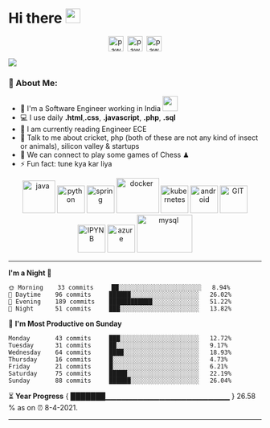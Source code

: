 # Hi there <img src="https://github.com/TheDudeThatCode/TheDudeThatCode/blob/master/Assets/Hi.gif" width="29px">
<p align="center">
<a href="https://twitter.com/PawanSattawan" target="_blank"><img align="center" src="https://cdn.jsdelivr.net/npm/simple-icons@3.0.1/icons/twitter.svg" alt="pawanmeena"  height="30" width="30" /></a>&nbsp;
<a href="https://www.linkedin.com/in/pawansattawan/" target="_blank"><img align="center" src="https://cdn.jsdelivr.net/npm/simple-icons@3.0.1/icons/linkedin.svg" alt="pawanmeena" height="30" width="30" /></a>&nbsp;
<a href="https://www.instagram.com/pawansattawan_/" target="_blank"><img align="center" alt="pawanmeena"  width="30px" src="https://cdn.jsdelivr.net/npm/simple-icons@3.0.1/icons/instagram.svg" /></a>
</p>

![](https://camo.githubusercontent.com/992babdffd8c74a1502de375fbdf7e4d54773242/68747470733a2f2f6d656469612e67697068792e636f6d2f6d656469612f53576f536b4e36447854737a71494b4571762f67697068792e676966)

### 🤵 About Me:
- 🏦 I'm a Software Engineer working in India 
      <img src="https://media.giphy.com/media/WUlplcMpOCEmTGBtBW/giphy.gif" width="30">
- 💻 I use daily **.html**,**.css**, **.javascript**, **.php**, **.sql**
- 📖 I am currently reading Engineer ECE
- 💬 Talk to me about cricket, php (both of these are not any kind of insect or animals), silicon valley & startups
- 👯 We can connect to play some games of Chess ♟
- ⚡ Fun fact: tune kya kar liya

<p align="center">
      <img src="https://www.vectorlogo.zone/logos/java/java-icon.svg" alt="java" width="65" height="65"/> 
      <img src="https://www.vectorlogo.zone/logos/python/python-icon.svg" alt="python" width="55" height="55"/>
      <img src="https://www.vectorlogo.zone/logos/springio/springio-icon.svg" alt="spring" width="55" height="55"/>
      <img src="https://www.vectorlogo.zone/logos/docker/docker-icon.svg" alt="docker" width="85" height="70"/> 
      <img src="https://www.vectorlogo.zone/logos/kubernetes/kubernetes-icon.svg" alt="kubernetes" width="55" height="55"/>
      <img src="https://www.vectorlogo.zone/logos/android/android-icon.svg" alt="android" width="55" height="55"/>
      <img src="https://www.vectorlogo.zone/logos/git-scm/git-scm-icon.svg" alt="GIT" width="55" height="55"/> 
      <img src="https://www.vectorlogo.zone/logos/jupyter/jupyter-icon.svg" alt="IPYNB" width="55" height="55"/> 
      <img src="https://www.vectorlogo.zone/logos/microsoft_azure/microsoft_azure-icon.svg" alt="azure" width="55" height="55"/> 
      <img src="https://www.vectorlogo.zone/logos/mysql/mysql-ar21.svg" alt="mysql" width="110" height="75"/> 
</p>

---

<!--START_SECTION:waka-->
**I'm a Night 🦉** 

```text
🌞 Morning    33 commits     ██░░░░░░░░░░░░░░░░░░░░░░░   8.94% 
🌆 Daytime    96 commits     ██████░░░░░░░░░░░░░░░░░░░   26.02% 
🌃 Evening    189 commits    ████████████░░░░░░░░░░░░░   51.22% 
🌙 Night      51 commits     ███░░░░░░░░░░░░░░░░░░░░░░   13.82%
```
📅 **I'm Most Productive on Sunday** 

```text
Monday       43 commits     ███░░░░░░░░░░░░░░░░░░░░░░   12.72% 
Tuesday      31 commits     ██░░░░░░░░░░░░░░░░░░░░░░░   9.17% 
Wednesday    64 commits     ████░░░░░░░░░░░░░░░░░░░░░   18.93% 
Thursday     16 commits     █░░░░░░░░░░░░░░░░░░░░░░░░   4.73% 
Friday       21 commits     █░░░░░░░░░░░░░░░░░░░░░░░░   6.21% 
Saturday     75 commits     █████░░░░░░░░░░░░░░░░░░░░   22.19% 
Sunday       88 commits     ██████░░░░░░░░░░░░░░░░░░░   26.04%
```



<!--END_SECTION:waka-->

⏳ **Year Progress** { ███████▁▁▁▁▁▁▁▁▁▁▁▁▁▁▁▁▁▁▁▁▁▁▁ } 26.58 % as on ⏰ 8-4-2021.

---


